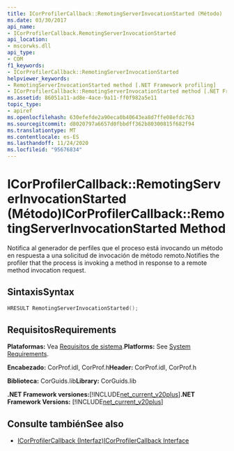```yaml
---
title: ICorProfilerCallback::RemotingServerInvocationStarted (Método)
ms.date: 03/30/2017
api_name:
- ICorProfilerCallback.RemotingServerInvocationStarted
api_location:
- mscorwks.dll
api_type:
- COM
f1_keywords:
- ICorProfilerCallback::RemotingServerInvocationStarted
helpviewer_keywords:
- RemotingServerInvocationStarted method [.NET Framework profiling]
- ICorProfilerCallback::RemotingServerInvocationStarted method [.NET Framework profiling]
ms.assetid: 86051a11-ad8e-4ace-9a11-ff0f982a5e11
topic_type:
- apiref
ms.openlocfilehash: 630efefde2a90eca0b40643ea8d7ffe08efdc763
ms.sourcegitcommit: d8020797a6657d0fbbdff362b80300815f682f94
ms.translationtype: MT
ms.contentlocale: es-ES
ms.lasthandoff: 11/24/2020
ms.locfileid: "95676834"
---
```

# <a name="icorprofilercallbackremotingserverinvocationstarted-method"></a><span data-ttu-id="d7186-102">ICorProfilerCallback::RemotingServerInvocationStarted (Método)</span><span class="sxs-lookup"><span data-stu-id="d7186-102">ICorProfilerCallback::RemotingServerInvocationStarted Method</span></span>

<span data-ttu-id="d7186-103">Notifica al generador de perfiles que el proceso está invocando un método en respuesta a una solicitud de invocación de método remoto.</span><span class="sxs-lookup"><span data-stu-id="d7186-103">Notifies the profiler that the process is invoking a method in response to a remote method invocation request.</span></span>  
  
## <a name="syntax"></a><span data-ttu-id="d7186-104">Sintaxis</span><span class="sxs-lookup"><span data-stu-id="d7186-104">Syntax</span></span>  
  
```cpp  
HRESULT RemotingServerInvocationStarted();  
```  
  
## <a name="requirements"></a><span data-ttu-id="d7186-105">Requisitos</span><span class="sxs-lookup"><span data-stu-id="d7186-105">Requirements</span></span>  

 <span data-ttu-id="d7186-106">**Plataformas:** Vea [Requisitos de sistema](../../get-started/system-requirements.md).</span><span class="sxs-lookup"><span data-stu-id="d7186-106">**Platforms:** See [System Requirements](../../get-started/system-requirements.md).</span></span>  
  
 <span data-ttu-id="d7186-107">**Encabezado:** CorProf.idl, CorProf.h</span><span class="sxs-lookup"><span data-stu-id="d7186-107">**Header:** CorProf.idl, CorProf.h</span></span>  
  
 <span data-ttu-id="d7186-108">**Biblioteca:** CorGuids.lib</span><span class="sxs-lookup"><span data-stu-id="d7186-108">**Library:** CorGuids.lib</span></span>  
  
 <span data-ttu-id="d7186-109">**.NET Framework versiones:**[!INCLUDE[net_current_v20plus](../../../../includes/net-current-v20plus-md.md)]</span><span class="sxs-lookup"><span data-stu-id="d7186-109">**.NET Framework Versions:** [!INCLUDE[net_current_v20plus](../../../../includes/net-current-v20plus-md.md)]</span></span>  
  
## <a name="see-also"></a><span data-ttu-id="d7186-110">Consulte también</span><span class="sxs-lookup"><span data-stu-id="d7186-110">See also</span></span>

- [<span data-ttu-id="d7186-111">ICorProfilerCallback (Interfaz)</span><span class="sxs-lookup"><span data-stu-id="d7186-111">ICorProfilerCallback Interface</span></span>](icorprofilercallback-interface.md)
